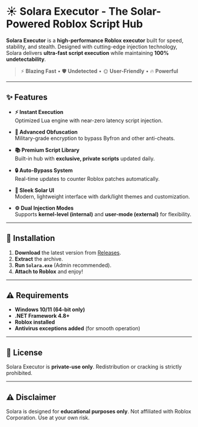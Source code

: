 # ☀️ Solara Executor - The Solar-Powered Roblox Script Hub  

**Solara Executor** is a **high-performance Roblox executor** built for speed, stability, and stealth. Designed with cutting-edge injection technology, Solara delivers **ultra-fast script execution** while maintaining **100% undetectability**.  

> ⚡ **Blazing Fast** • 🛡️ **Undetected** • 🌞 **User-Friendly** • 🔥 **Powerful**  

---

## ✨ **Features**  

- **⚡ Instant Execution**  
  Optimized Lua engine with near-zero latency script injection.  

- **🌌 Advanced Obfuscation**  
  Military-grade encryption to bypass Byfron and other anti-cheats.  

- **📚 Premium Script Library**  
  Built-in hub with **exclusive, private scripts** updated daily.  

- **🔒 Auto-Bypass System**  
  Real-time updates to counter Roblox patches automatically.  

- **🎨 Sleek Solar UI**  
  Modern, lightweight interface with dark/light themes and customization.  

- **⚙️ Dual Injection Modes**  
  Supports **kernel-level (internal)** and **user-mode (external)** for flexibility.  

---

## 🚀 **Installation**  

1. **Download** the latest version from [Releases](../../releases).  
2. **Extract** the archive.  
3. **Run `Solara.exe`** (Admin recommended).  
4. **Attach to Roblox** and enjoy!  

---

## ⚠️ **Requirements**  

- **Windows 10/11 (64-bit only)**  
- **.NET Framework 4.8+**  
- **Roblox installed**  
- **Antivirus exceptions added** (for smooth operation)  

---

## 📜 **License**  

Solara Executor is **private-use only**. Redistribution or cracking is strictly prohibited.  

---

## ⚠️ **Disclaimer**  

Solara is designed for **educational purposes only**. Not affiliated with Roblox Corporation. Use at your own risk.  
